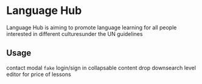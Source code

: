 # Language Hub

Language Hub is aiming to promote language learning for all people interested in different culturesunder the UN guidelines

## Usage
contact modal
``fake`` login/sign in
collapsable content
drop downsearch
level editor for price of lessons

